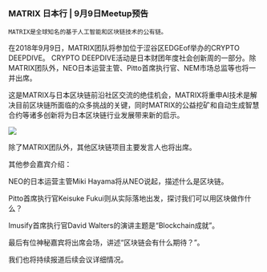 ### MATRIX 日本行 | 9月9日Meetup预告

    MATRIX是全球知名的基于人工智能和区块链技术的公有链。

在2018年9月9日，MATRIX团队将参加位于涩谷区EDGEof举办的CRYPTO DEEPDIVE。 CRYPTO DEEPDIVE活动是日本财团年度社会创新周的一部分。除MATRIX团队外，NEO日本运营主管、Pitto首席执行官、NEM市场总监等也将一并出席。

这是MATRIX与日本区块链前沿社区交流的绝佳机会，MATRIX将重申AI技术是解决目前区块链所面临的众多挑战的关键，同时MATRIX的公益挖矿和自动生成智慧合约等诸多创新将为日本区块链行业发展带来新的启示。


![](https://i.imgur.com/JgEFsVi.jpg)

除了MATRIX团队外，其他区块链项目主要发言人也将出席。

其他参会嘉宾介绍：

NEO的日本运营主管Miki Hayama将从NEO说起，描述什么是区块链。

Pitto首席执行官Keisuke Fukui则从实际落地出发，探讨我们可以用区块做作什么？

Imusify首席执行官David Walters的演讲主题是“Blockchain成就”。

最后有位神秘嘉宾将出席会场，讲述“区块链会有什么期待？”。

我们也将持续报道后续会议详细情况。
